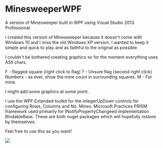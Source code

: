 # MinesweeperWPF
A version of Minesweeper built in WPF using Visual Studio 2013 Professional

I created this version of Minesweeper because it doesn't come with Windows 10 and I miss the old Windows XP version.
I wanted to keep it simple and quick to play and as faithful to the original as possible.

I couldn't be bothered creating graphics so for the moment everything uses ASII chars.

F - flagged square (right click to flag)
? - Unsure flag (second right click)
Numbers - as ever, show the mine count in surrounding squares.
M - For mine.

I might add some graphics at some point.

I use the WPF Extended toolkit for the integerUpDown controls for configuring Rows, Columns and No. Mines.
Microsoft Practices PRISM framework used primarily for INotifyPropertyChangeed implementation BindableBase.
These are both nuget packages which will hopefully restore by themselves.

Feel free to use this as you want!

<img src="http://i.imgur.com/r2GDUPy.png">
